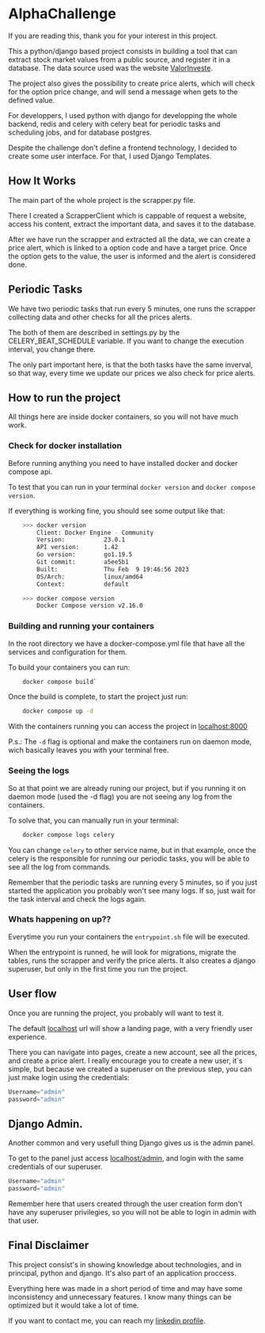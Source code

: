 # AlphaChallenge

If you are reading this, thank you for your interest in this project.

This a python/django based project consists in building a tool that can extract
stock market values from a public source, and register it in a database. The
data source used was the website [ValorInveste](https://valorinveste.globo.com/cotacoes/).

The project also gives the possibility to create price alerts, which will check 
for the option price change, and will send a message when gets to the defined value. 

For developpers, I used python with django for developping the whole backend, 
redis and celery with celery beat for periodic tasks and scheduling jobs, and
for database postgres.

Despite the challenge don't define a frontend technology, I decided to create some
user interface. For that, I used Django Templates.


## How It Works

The main part of the whole project is the scrapper.py file.

There I created a ScrapperClient which is cappable of request a website, access
his content, extract the important data, and saves it to the database.

After we have run the scrapper and extracted all the data, we can create a price
alert, which is linked to a option code and have a target price. Once the option
gets to the value, the user is informed and the alert is considered done.


## Periodic Tasks

We have two periodic tasks that run every 5 minutes, one runs the scrapper 
collecting data and other checks for all the prices alerts.

The both of them are described in settings.py by the CELERY_BEAT_SCHEDULE
variable. If you want to change the execution interval, you change there.

The only part important here, is that the both tasks have the same inverval, so
that way, every time we update our prices we also check for price alerts.


## How to run the project

All things here are inside docker containers, so you will not have much work.

### Check for docker installation

Before running anything you need to have installed docker and docker compose api.

To test that you can run in your terminal `docker version` and `docker compose version`.

If everything is working fine, you should see some output like that:
```sh
    >>> docker version 
        Client: Docker Engine - Community
        Version:           23.0.1
        API version:       1.42
        Go version:        go1.19.5
        Git commit:        a5ee5b1
        Built:             Thu Feb  9 19:46:56 2023
        OS/Arch:           linux/amd64
        Context:           default
```

```sh
    >>> docker compose version
        Docker Compose version v2.16.0
```

### Building and running your containers

In the root directory we have a docker-compose.yml file that have all the
services and configuration for them.

To build your containers you can run:
```sh
    docker compose build`
```

Once the build is complete, to start the project just run:
```sh
    docker compose up -d
```

With the containers running you can access the project in [localhost:8000](http://localhost:8000/)

P.s.: The `-d` flag is optional and make the containers run on daemon mode, wich
basically leaves you with your terminal free.


### Seeing the logs

So at that point we are already runing our project, but if you running it on
daemon mode (used the -d flag) you are not seeing any log from the containers.

To solve that, you can manually run in your terminal:
```sh
    docker compose logs celery
```

You can change `celery` to other service name, but in that example, once the
celery is the responsible for running our periodic tasks, you will be able to
see all the log from commands.

Remember that the periodic tasks are running every 5 minutes, so if you just
started the application you probably won't see many logs. If so, just wait for
the task interval and check the logs again.


### Whats happening on up??

Everytime you run your containers the `entrypoint.sh` file will be executed.

When the entrypoint is runned, he will look for migrations, migrate the tables,
runs the scrapper and verify the price alerts. It also creates a django 
superuser, but only in the first time you run the project.


## User flow

Once you are running the project, you probably will want to test it.

The default [localhost](http://localhost:8000/) url will show a landing page, 
with a very friendly user experience.

There you can navigate into pages, create a new account, see all the prices, and
create a price alert. I really encourage you to create a new user, it`s simple,
but because we created a superuser on the previous step, you can just make login
using the credentials:

```py
Username="admin"
password="admin"
```


## Django Admin.

Another common and very usefull thing Django gives us is the admin panel.

To get to the panel just access [localhost/admin](http://localhost:8000/admin),
and login with the same credentials of our superuser.
```py
Username="admin"
password="admin"
```

Remember here that users created through the user creation form don't have any
superuser privilegies, so you will not be able to login in admin with that user.


## Final Disclaimer

This project consist's in showing knowledge about technologies, and in principal,
python and django. It's also part of an application proccess.

Everything here was made in a short period of time and may have some
inconsistency and unnecessary features. I know many things can be optimized but
it would take a lot of time.

If you want to contact me, you can reach my
[linkedin profile](https://www.linkedin.com/in/vitorstoledo/).

